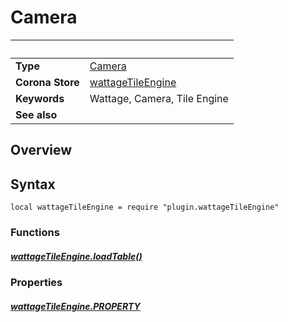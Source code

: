 # Camera

|                      | &nbsp;
| -------------------- | ---------------------------------------------------------------
| __Type__             | [Camera](type_camera.markdown)
| __Corona Store__     | [wattageTileEngine](http://store.coronalabs.com/plugin/wattageTileEngine)
| __Keywords__         | Wattage, Camera, Tile Engine
| __See also__         |

## Overview

## Syntax

	local wattageTileEngine = require "plugin.wattageTileEngine"

### Functions

##### [wattageTileEngine.loadTable()](loadTable.markdown)

### Properties

##### [wattageTileEngine.PROPERTY](PROPERTY.markdown)
